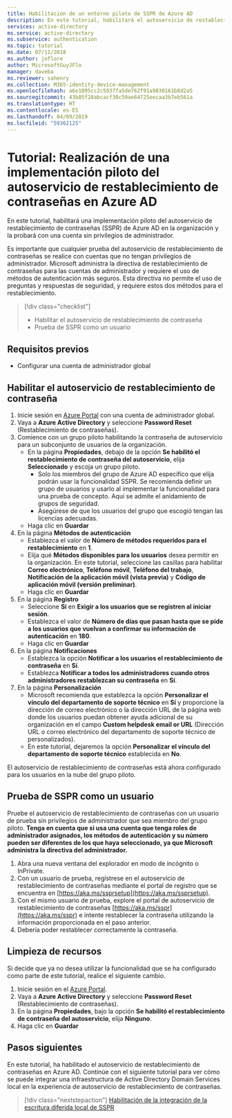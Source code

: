 ```yaml
---
title: Habilitación de un entorno piloto de SSPR de Azure AD
description: En este tutorial, habilitará el autoservicio de restablecimiento de contraseñas en Azure AD para un grupo piloto de usuarios
services: active-directory
ms.service: active-directory
ms.subservice: authentication
ms.topic: tutorial
ms.date: 07/11/2018
ms.author: joflore
author: MicrosoftGuyJFlo
manager: daveba
ms.reviewer: sahenry
ms.collection: M365-identity-device-management
ms.openlocfilehash: a6e1095cc2c5937fa5de762f91a9830161b8d2a5
ms.sourcegitcommit: 43b85f28abcacf30c59ae64725eecaa3b7eb561a
ms.translationtype: HT
ms.contentlocale: es-ES
ms.lasthandoff: 04/09/2019
ms.locfileid: "59362125"
---
```

# <a name="tutorial-complete-an-azure-ad-self-service-password-reset-pilot-roll-out"></a>Tutorial: Realización de una implementación piloto del autoservicio de restablecimiento de contraseñas en Azure AD

En este tutorial, habilitará una implementación piloto del autoservicio de restablecimiento de contraseñas (SSPR) de Azure AD en la organización y la probará con una cuenta sin privilegios de administrador.

Es importante que cualquier prueba del autoservicio de restablecimiento de contraseñas se realice con cuentas que no tengan privilegios de administrador. Microsoft administra la directiva de restablecimiento de contraseñas para las cuentas de administrador y requiere el uso de métodos de autenticación más seguros. Esta directiva no permite el uso de preguntas y respuestas de seguridad, y requiere estos dos métodos para el restablecimiento.

> [!div class="checklist"]
> * Habilitar el autoservicio de restablecimiento de contraseña
> * Prueba de SSPR como un usuario

## <a name="prerequisites"></a>Requisitos previos

* Configurar una cuenta de administrador global

## <a name="enable-self-service-password-reset"></a>Habilitar el autoservicio de restablecimiento de contraseña

1. Inicie sesión en [Azure Portal](https://portal.azure.com) con una cuenta de administrador global.
1. Vaya a **Azure Active Directory** y seleccione **Password Reset** (Restablecimiento de contraseñas).
1. Comience con un grupo piloto habilitando la contraseña de autoservicio para un subconjunto de usuarios de la organización.
   * En la página **Propiedades**, debajo de la opción **Se habilitó el restablecimiento de contraseña del autoservicio**, elija **Seleccionado** y escoja un grupo piloto.
      * Solo los miembros del grupo de Azure AD específico que elija podrán usar la funcionalidad SSPR. Se recomienda definir un grupo de usuarios y usarlo al implementar la funcionalidad para una prueba de concepto. Aquí se admite el anidamiento de grupos de seguridad.
      * Asegúrese de que los usuarios del grupo que escogió tengan las licencias adecuadas.
   * Haga clic en **Guardar**
1. En la página **Métodos de autenticación**
   * Establezca el valor de **Número de métodos requeridos para el restablecimiento** en **1**.
   * Elija qué **Métodos disponibles para los usuarios** desea permitir en la organización. En este tutorial, seleccione las casillas para habilitar **Correo electrónico**, **Teléfono móvil**, **Teléfono del trabajo**, **Notificación de la aplicación móvil (vista previa)**  y  **Código de aplicación móvil (versión preliminar)**.
   * Haga clic en **Guardar**
1. En la página **Registro**
   * Seleccione **Sí** en **Exigir a los usuarios que se registren al iniciar sesión**.
   * Establezca el valor de **Número de días que pasan hasta que se pide a los usuarios que vuelvan a confirmar su información de autenticación** en **180**.
   * Haga clic en **Guardar**
1. En la página **Notificaciones**
   * Establezca la opción **Notificar a los usuarios el restablecimiento de contraseña** en **Sí**.
   * Establezca **Notificar a todos los administradores cuando otros administradores restablezcan su contraseña** en **Sí**.
1. En la página **Personalización**
   * Microsoft recomienda que establezca la opción **Personalizar el vínculo del departamento de soporte técnico** en **Sí** y proporcione la dirección de correo electrónico o la dirección URL de la página web donde los usuarios puedan obtener ayuda adicional de su organización en el campo **Custom helpdesk email or URL** (Dirección URL o correo electrónico del departamento de soporte técnico de personalizados).
   * En este tutorial, dejaremos la opción **Personalizar el vínculo del departamento de soporte técnico** establecida en **No**.

El autoservicio de restablecimiento de contraseñas está ahora configurado para los usuarios en la nube del grupo piloto.

## <a name="test-sspr-as-a-user"></a>Prueba de SSPR como un usuario

Pruebe el autoservicio de restablecimiento de contraseñas con un usuario de prueba sin privilegios de administrador que sea miembro del grupo piloto. **Tenga en cuenta que si usa una cuenta que tenga roles de administrador asignados, los métodos de autenticación y su número pueden ser diferentes de los que haya seleccionado, ya que Microsoft administra la directiva del administrador.**

1. Abra una nueva ventana del explorador en modo de incógnito o InPrivate.
1. Con un usuario de prueba, regístrese en el autoservicio de restablecimiento de contraseñas mediante el portal de registro que se encuentra en [https://aka.ms/ssprsetup](https://aka.ms/ssprsetup).
1. Con el mismo usuario de prueba, explore el portal de autoservicio de restablecimiento de contraseñas [https://aka.ms/sspr](https://aka.ms/sspr) e intente restablecer la contraseña utilizando la información proporcionada en el paso anterior.
1. Debería poder restablecer correctamente la contraseña.

## <a name="clean-up-resources"></a>Limpieza de recursos

Si decide que ya no desea utilizar la funcionalidad que se ha configurado como parte de este tutorial, realice el siguiente cambio.

1. Inicie sesión en el [Azure Portal](https://portal.azure.com).
1. Vaya a **Azure Active Directory** y seleccione **Password Reset** (Restablecimiento de contraseñas).
1. En la página **Propiedades**, bajo la opción **Se habilitó el restablecimiento de contraseña del autoservicio**, elija **Ninguno**.
1. Haga clic en **Guardar**

## <a name="next-steps"></a>Pasos siguientes

En este tutorial, ha habilitado el autoservicio de restablecimiento de contraseñas en Azure AD. Continúe con el siguiente tutorial para ver cómo se puede integrar una infraestructura de Active Directory Domain Services local en la experiencia de autoservicio de restablecimiento de contraseñas.

> [!div class="nextstepaction"]
> [Habilitación de la integración de la escritura diferida local de SSPR](tutorial-enable-writeback.md)
